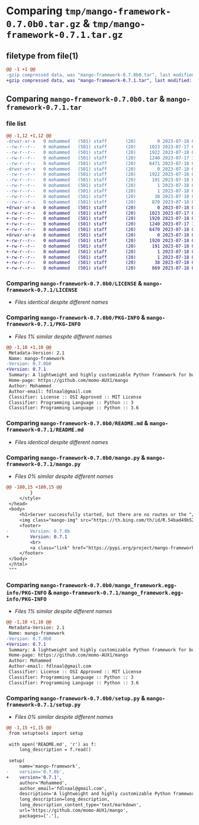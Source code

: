 # Comparing `tmp/mango-framework-0.7.0b0.tar.gz` & `tmp/mango-framework-0.7.1.tar.gz`

## filetype from file(1)

```diff
@@ -1 +1 @@
-gzip compressed data, was "mango-framework-0.7.0b0.tar", last modified: Tue Jul 18 02:30:28 2023, max compression
+gzip compressed data, was "mango-framework-0.7.1.tar", last modified: Tue Jul 18 02:31:29 2023, max compression
```

## Comparing `mango-framework-0.7.0b0.tar` & `mango-framework-0.7.1.tar`

### file list

```diff
@@ -1,12 +1,12 @@
-drwxr-xr-x   0 mohammed   (501) staff       (20)        0 2023-07-18 02:30:28.565906 mango-framework-0.7.0b0/
--rw-r--r--   0 mohammed   (501) staff       (20)     1023 2023-07-17 05:13:07.000000 mango-framework-0.7.0b0/LICENSE
--rw-r--r--   0 mohammed   (501) staff       (20)     1922 2023-07-18 02:30:28.565778 mango-framework-0.7.0b0/PKG-INFO
--rw-r--r--   0 mohammed   (501) staff       (20)     1240 2023-07-17 12:32:59.000000 mango-framework-0.7.0b0/README.md
--rw-r--r--   0 mohammed   (501) staff       (20)     6471 2023-07-18 02:29:33.000000 mango-framework-0.7.0b0/mango.py
-drwxr-xr-x   0 mohammed   (501) staff       (20)        0 2023-07-18 02:30:28.565565 mango-framework-0.7.0b0/mango_framework.egg-info/
--rw-r--r--   0 mohammed   (501) staff       (20)     1922 2023-07-18 02:30:28.000000 mango-framework-0.7.0b0/mango_framework.egg-info/PKG-INFO
--rw-r--r--   0 mohammed   (501) staff       (20)      191 2023-07-18 02:30:28.000000 mango-framework-0.7.0b0/mango_framework.egg-info/SOURCES.txt
--rw-r--r--   0 mohammed   (501) staff       (20)        1 2023-07-18 02:30:28.000000 mango-framework-0.7.0b0/mango_framework.egg-info/dependency_links.txt
--rw-r--r--   0 mohammed   (501) staff       (20)        1 2023-07-18 02:30:28.000000 mango-framework-0.7.0b0/mango_framework.egg-info/top_level.txt
--rw-r--r--   0 mohammed   (501) staff       (20)       38 2023-07-18 02:30:28.565945 mango-framework-0.7.0b0/setup.cfg
--rw-r--r--   0 mohammed   (501) staff       (20)      870 2023-07-18 02:29:39.000000 mango-framework-0.7.0b0/setup.py
+drwxr-xr-x   0 mohammed   (501) staff       (20)        0 2023-07-18 02:31:29.103772 mango-framework-0.7.1/
+-rw-r--r--   0 mohammed   (501) staff       (20)     1023 2023-07-17 05:13:07.000000 mango-framework-0.7.1/LICENSE
+-rw-r--r--   0 mohammed   (501) staff       (20)     1920 2023-07-18 02:31:29.103647 mango-framework-0.7.1/PKG-INFO
+-rw-r--r--   0 mohammed   (501) staff       (20)     1240 2023-07-17 12:32:59.000000 mango-framework-0.7.1/README.md
+-rw-r--r--   0 mohammed   (501) staff       (20)     6470 2023-07-18 02:31:21.000000 mango-framework-0.7.1/mango.py
+drwxr-xr-x   0 mohammed   (501) staff       (20)        0 2023-07-18 02:31:29.103439 mango-framework-0.7.1/mango_framework.egg-info/
+-rw-r--r--   0 mohammed   (501) staff       (20)     1920 2023-07-18 02:31:29.000000 mango-framework-0.7.1/mango_framework.egg-info/PKG-INFO
+-rw-r--r--   0 mohammed   (501) staff       (20)      191 2023-07-18 02:31:29.000000 mango-framework-0.7.1/mango_framework.egg-info/SOURCES.txt
+-rw-r--r--   0 mohammed   (501) staff       (20)        1 2023-07-18 02:31:29.000000 mango-framework-0.7.1/mango_framework.egg-info/dependency_links.txt
+-rw-r--r--   0 mohammed   (501) staff       (20)        1 2023-07-18 02:31:29.000000 mango-framework-0.7.1/mango_framework.egg-info/top_level.txt
+-rw-r--r--   0 mohammed   (501) staff       (20)       38 2023-07-18 02:31:29.103810 mango-framework-0.7.1/setup.cfg
+-rw-r--r--   0 mohammed   (501) staff       (20)      869 2023-07-18 02:31:18.000000 mango-framework-0.7.1/setup.py
```

### Comparing `mango-framework-0.7.0b0/LICENSE` & `mango-framework-0.7.1/LICENSE`

 * *Files identical despite different names*

### Comparing `mango-framework-0.7.0b0/PKG-INFO` & `mango-framework-0.7.1/PKG-INFO`

 * *Files 1% similar despite different names*

```diff
@@ -1,10 +1,10 @@
 Metadata-Version: 2.1
 Name: mango-framework
-Version: 0.7.0b0
+Version: 0.7.1
 Summary: A lightweight and highly customizable Python framework for building web applications
 Home-page: https://github.com/momo-AUX1/mango
 Author: Mohammed
 Author-email: fdlnaal@gmail.com
 Classifier: License :: OSI Approved :: MIT License
 Classifier: Programming Language :: Python :: 3
 Classifier: Programming Language :: Python :: 3.6
```

### Comparing `mango-framework-0.7.0b0/README.md` & `mango-framework-0.7.1/README.md`

 * *Files identical despite different names*

### Comparing `mango-framework-0.7.0b0/mango.py` & `mango-framework-0.7.1/mango.py`

 * *Files 0% similar despite different names*

```diff
@@ -180,15 +180,15 @@
         }
     </style>
 </head>
 <body>
     <h1>Server successfully started, but there are no routes or the "/" route is empty</h1>
     <img class="mango-img" src="https://th.bing.com/th/id/R.54bad49b520690f3858b1f396194779d?rik=QSeITH3EbHg4Vw&pid=ImgRaw&r=0" alt="Mango">
     <footer>
-        Version: 0.7.0b
+        Version: 0.7.1
         <br>
         <a class="link" href="https://pypi.org/project/mango-framework/">Check out the development!</a>
     </footer>
 </body>
 </html>
 """
```

### Comparing `mango-framework-0.7.0b0/mango_framework.egg-info/PKG-INFO` & `mango-framework-0.7.1/mango_framework.egg-info/PKG-INFO`

 * *Files 1% similar despite different names*

```diff
@@ -1,10 +1,10 @@
 Metadata-Version: 2.1
 Name: mango-framework
-Version: 0.7.0b0
+Version: 0.7.1
 Summary: A lightweight and highly customizable Python framework for building web applications
 Home-page: https://github.com/momo-AUX1/mango
 Author: Mohammed
 Author-email: fdlnaal@gmail.com
 Classifier: License :: OSI Approved :: MIT License
 Classifier: Programming Language :: Python :: 3
 Classifier: Programming Language :: Python :: 3.6
```

### Comparing `mango-framework-0.7.0b0/setup.py` & `mango-framework-0.7.1/setup.py`

 * *Files 0% similar despite different names*

```diff
@@ -1,15 +1,15 @@
 from setuptools import setup
 
 with open('README.md', 'r') as f:
     long_description = f.read()
 
 setup(
     name='mango-framework',
-    version='0.7.0b',
+    version='0.7.1',
     author='Mohammed',
     author_email='fdlnaal@gmail.com',
     description='A lightweight and highly customizable Python framework for building web applications',
     long_description=long_description,
     long_description_content_type='text/markdown',
     url='https://github.com/momo-AUX1/mango',
     packages=['.'],
```

